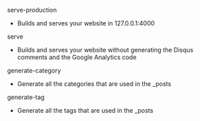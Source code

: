 serve-production
  - Builds and serves your website in 127.0.0.1:4000

serve
  - Builds and serves your website without generating the Disqus comments and the Google Analytics code

generate-category
  - Generate all the categories that are used in the \_posts

generate-tag
  - Generate all the tags that are used in the \_posts

